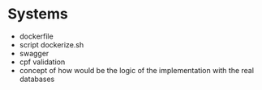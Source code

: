 # Systems

- dockerfile
- script dockerize.sh
- swagger
- cpf validation
- concept of how would be the logic of the implementation with the real databases


